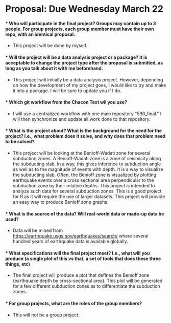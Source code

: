 Proposal: Due Wednesday March 22
================================

#### \* Who will participate in the final project? Groups may contain up to 3 people. For group projects, each group member must have their own repo, with an identical proposal.

-   This project will be done by myself.

#### \* Will the project will be a data analysis project or a package? It is acceptable to change the project type after the proposal is submitted, as long as you talk about it with me beforehand.

-   This project will initially be a data analysis project. However, depending on how the development of my project goes, I would like to try and make it into a package. I will be sure to update you if I do.

#### \* Which git workflow from the Chacon Text wil you use?

-   I will use a centralized workflow with one main repository "590\_final." I will then synchronize and update all work done to that repository.

#### \* What is the project about? What is the background for the need for the project? I.e., what problem does it solve, and why does that problem need to be solved?

-   This project will be looking at the Benioff-Wadati zone for several subduction zones. A Benioff-Wadati zone is a zone of seismicity along the subducting slab. In a way, this gives inference to subduction angle as well as to the magnitude of events with depth. It is a way to visualize the subducting slab. Often, the Benioff zone is visualized by plotting earthquake events over a cross sectional area perpendicular to the subduction zone by their relative depths. This project is intended to analyze such data for several subduction zones. This is a good project for R as it will require the use of larger datasets. This project will provide an easy way to produce Benioff zone graphs.

#### \* What is the source of the data? Will real-world data or made-up data be used?

-   Data will be mined from <https://earthquake.usgs.gov/earthquakes/search/> where several hundred years of earthquake data is available globally.

#### \* What specifications will the final project meet? I.e., what will you produce (a single plot of this vs that, a set of tools that does these three things, etc)

-   The final project will produce a plot that defines the Benioff zone (earthquake depth by cross-sectional area). This plot will be generated for a few different subduction zones as to differentiate the subduction zones.

#### \* For group projects, what are the roles of the group members?

-   This will not be a group project.
